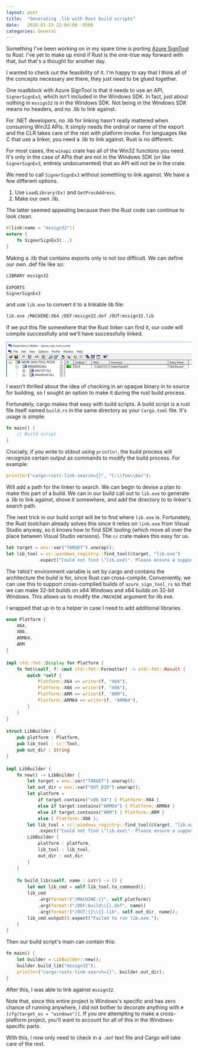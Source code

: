 ```yaml
---
layout: post
title:  "Generating .lib with Rust build scripts"
date:   2018-01-23 22:04:00 -0500
categories: General
---
```


Something I've been working on in my spare time is porting [Azure SignTool][1]
to Rust. I've yet to make up mind if Rust is the one-true way forward with that,
but that's a thought for another day.

I wanted to check out the feasibility of it. I'm happy to say that I think all
of the concepts necessary are there, they just need to be glued together.

One roadblock with Azure SignTool is that it needs to use an API,
`SignerSignEx3`, which isn't included in the Windows SDK. In fact, just about
nothing in `mssign32` is in the Windows SDK. Not being in the Windows SDK means
no headers, and no .lib to link against.

For .NET developers, no .lib for linking hasn't really mattered when consuming
Win32 APIs. It simply needs the ordinal or name of the export and the CLR takes
care of the rest with platform invoke. For languages like C that use a linker,
you need a .lib to link against. Rust is no different.

For most cases, the `winapi` crate has all of the Win32 functions you
need. It's only in the case of APIs that are not in the Windows SDK (or like
`SignerSignEx3`, entirely undocumented) that an API will not be in the crate.

We need to call `SignerSignEx3` without something to link against. We have a few
different options.

1. Use `LoadLibrary(Ex)` and `GetProcAddress`.
2. Make our own .lib.

The latter seemed appealing because then the Rust code can continue to look
clean.

```rust
#[link(name = "mssign32")]
extern {
    fn SignerSignEx3(...)
}
```

Making a .lib that contains exports only is not too difficult. We can define
our own .def file like so:

```
LIBRARY mssign32

EXPORTS
SignerSignEx3
```

and use `lib.exe` to convert it to a linkable lib file:

```sh
lib.exe /MACHINE:X64 /DEF:mssign32.def /OUT:mssign32.lib
```

If we put this file somewhere that the Rust linker can find it, our code will
compile successfully and we'll have successfully linked.

![Dependency Walker with azure_sign_tool_rs][2]

I wasn't thrilled about the idea of checking in an opaque binary in to source
for building, so I sought an option to make it during the rust build process.

Fortunately, cargo makes that easy with build scripts. A build script is a rust
file itself named `build.rs` in the same directory as your `Cargo.toml` file.
It's usage is simple:

```rust
fn main() {
    // Build script
}
```

Crucially, if you write to stdout using `println!`, the build process will
recognize certain output as commands to modify the build process. For example:

```rust
println!("cargo:rustc-link-search={}", "C:\\foo\\bar");
```

Will add a path for the linker to search. We can begin to devise a plan to make
this part of a build. We can in our build call out to `lib.exe` to generate a
.lib to link against, shove it somewhere, and add the directory to to linker's
search path.

The next trick in our build script will be to find where `lib.exe` is.
Fortunately, the Rust toolchain already solves this since it relies on `link.exe` 
from Visual Studio anyway, so it knows how to find SDK tooling (which move all
over the place between Visual Studio versions). The `cc` crate makes this easy
for us.

```rust
let target = env::var("TARGET").unwrap();
let lib_tool = cc::windows_registry::find_tool(&target, "lib.exe")
            .expect("Could not find \"lib.exe\". Please ensure a supported version of Visual Studio is installed.");
```

The `TARGET` environment variable is set by cargo and contains the architecture
the build is for, since Rust can cross-compile. Conveniently, we can use this to
support cross-compiled builds of `azure_sign_tool_rs` so that we can make 32-bit
builds on x64 Windows and x64 builds on 32-bit Windows. This allows us to modify
the `/MACHINE` argument for lib.exe.

I wrapped that up in to a helper in case I need to add additional libraries.

```rust
enum Platform {
    X64,
    X86,
    ARM64,
    ARM
}

impl std::fmt::Display for Platform {
    fn fmt(&self, f: &mut std::fmt::Formatter) -> std::fmt::Result {
        match *self {
            Platform::X64 => write!(f, "X64"),
            Platform::X86 => write!(f, "X86"),
            Platform::ARM => write!(f, "ARM"),
            Platform::ARM64 => write!(f, "ARM64"),
        }
    }
}

struct LibBuilder {
    pub platform : Platform,
    pub lib_tool : cc::Tool,
    pub out_dir : String
}

impl LibBuilder {
    fn new() -> LibBuilder {
        let target = env::var("TARGET").unwrap();
        let out_dir = env::var("OUT_DIR").unwrap();
        let platform =
            if target.contains("x86_64") { Platform::X64 }
            else if target.contains("ARM64") { Platform::ARM64 }
            else if target.contains("ARM") { Platform::ARM }
            else { Platform::X86 };
        let lib_tool = cc::windows_registry::find_tool(&target, "lib.exe")
            .expect("Could not find \"lib.exe\". Please ensure a supported version of Visual Studio is installed.");
        LibBuilder {
            platform : platform,
            lib_tool : lib_tool,
            out_dir : out_dir
        }
    }

    fn build_lib(&self, name : &str) -> () {
        let mut lib_cmd = self.lib_tool.to_command();
        lib_cmd
            .arg(format!("/MACHINE:{}", self.platform))
            .arg(format!("/DEF:build\\{}.def", name))
            .arg(format!("/OUT:{}\\{}.lib", self.out_dir, name));
        lib_cmd.output().expect("Failed to run lib.exe.");
    }
}
```

Then our build script's main can contain this:

```rust
fn main() {
    let builder = LibBuilder::new();
    builder.build_lib("mssign32");
    println!("cargo:rustc-link-search={}", builder.out_dir);
}
```

After this, I was able to link against `mssign32`.

Note that, since this entire project is Windows's specific and has zero chance
of running anywhere, I did not bother to decorate anything with
`#[cfg(target_os = "windows")]`. If you *are* attempting to make a cross-platform
project, you'll want to account for all of this in the Windows-specific parts.

With this, I now only need to check in a `.def` text file and Cargo will take
care of the rest.

[1]: /2017/12/14/azure-signtool/
[2]: /images/mssign32-link.png